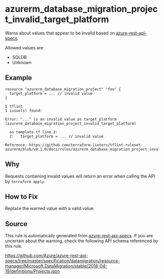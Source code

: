 <!--- This file generated by `tools/apispec-rule-gen/main.go`. DO NOT EDIT --->

# azurerm_database_migration_project_invalid_target_platform

Warns about values that appear to be invalid based on [azure-rest-api-specs](https://github.com/Azure/azure-rest-api-specs).

Allowed values are:
- SQLDB
- Unknown

## Example

```hcl
resource "azurerm_database_migration_project" "foo" {
  target_platform = ... // invalid value
}
```

```
$ tflint
1 issue(s) found:

Error: "..." is an invalid value as target_platform (azurerm_database_migration_project_invalid_target_platform)

  on template.tf line 2:
  2:   target_platform = ... // invalid value

Reference: https://github.com/terraform-linters/tflint-ruleset-azurerm/blob/v0.1.0/docs/rules/azurerm_database_migration_project_invalid_target_platform.md

```

## Why

Requests containing invalid values will return an error when calling the API by `terraform apply`.

## How to Fix

Replace the warned value with a valid value.

## Source

This rule is automatically generated from [azure-rest-api-specs](https://github.com/Azure/azure-rest-api-specs). If you are uncertain about the warning, check the following API schema referenced by this rule.

https://github.com/Azure/azure-rest-api-specs/tree/master/specification/datamigration/resource-manager/Microsoft.DataMigration/stable/2018-04-19/definitions/Projects.json
